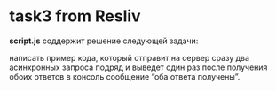 # task3 from Resliv

**script.js** соддержит решение следующей задачи:

написать пример кода, который отправит на сервер сразу два асинхронных
запроса подряд и выведет один раз после получения обоих ответов в консоль
сообщение “оба ответа получены”.
